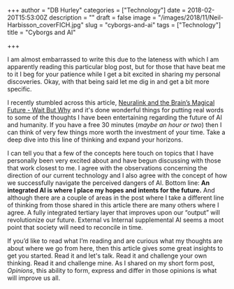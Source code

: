 +++
author = "DB Hurley"
categories = ["Technology"]
date = 2018-02-20T15:53:00Z
description = ""
draft = false
image = "/images/2018/11/Neil-Harbisson_coverFICH.jpg"
slug = "cyborgs-and-ai"
tags = ["Technology"]
title = "Cyborgs and AI"

+++


I am almost embarrassed to write this due to the lateness with which I am apparently reading this particular blog post, but for those that have beat me to it I beg for your patience while I get a bit excited in sharing my personal discoveries. Okay, with that being said let me dig in and get a bit more specific.

I recently stumbled across this article, [Neuralink and the Brain’s Magical Future - Wait But Why](https://waitbutwhy.com/2017/04/neuralink.html) and it's done wonderful things for putting real words to some of the thoughts I have been entertaining regarding the future of AI and humanity. If you have a free 30 minutes (_maybe an hour or two_) then I can think of very few things more worth the investment of your time. Take a deep dive into this line of thinking and expand your horizons.

I can tell you that a few of the concepts here touch on topics that I have personally been very excited about and have begun discussing with those that work closest to me. I agree with the observations concerning the direction of our current technology and I also agree with the concept of how we successfully navigate the perceived dangers of AI. Bottom line: **An integrated AI is where I place my hopes and intents for the future.** And although there are a couple of areas in the post where I take a different line of thinking from those shared in this article there are many others where I agree. A fully integrated tertiary layer that improves upon our “output” will revolutionize our future. External vs Internal supplemental AI seems a moot point that society will need to reconcile in time.

If you’d like to read what I’m reading and are curious what my thoughts are about where we go from here, then this article gives some great insights to get you started. Read it and let's talk. Read it and challenge your own thinking. Read it and challenge mine. As I shared on my short form post, _Opinions_, this ability to form, express and differ in those opinions is what will improve us all.

